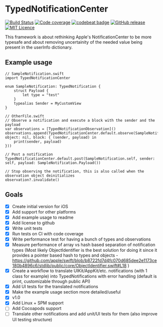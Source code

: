 # TypedNotificationCenter

[![Build Status](https://github.com/Cyberbeni/TypedNotificationCenter/workflows/run_tests/badge.svg)](https://github.com/Cyberbeni/TypedNotificationCenter/actions) [![Code coverage](https://codecov.io/github/Cyberbeni/TypedNotificationCenter/coverage.svg?branch=master)](https://codecov.io/github/Cyberbeni/TypedNotificationCenter?branch=master) [![codebeat badge](https://codebeat.co/badges/a94b1565-4033-4efb-b60b-76ba952ff4ad)](https://codebeat.co/projects/github-com-cyberbeni-typednotificationcenter-master) [![GitHub release](https://img.shields.io/github/release/Cyberbeni/TypedNotificationCenter.svg)](https://GitHub.com/Cyberbeni/TypedNotificationCenter/releases/)
 [![MIT Licence](https://badges.frapsoft.com/os/mit/mit.svg?v=103)](https://opensource.org/licenses/mit-license.php)

This framework is about rethinking Apple's NotificationCenter to be more typesafe and about removing uncertainity of the needed value being present in the userInfo dictionary.

## Example usage

```
// SampleNotification.swift
import TypedNotificationCenter

enum SampleNotification: TypedNotification {
    struct Payload {
        let type = "test"
    }
    typealias Sender = MyCustomView
}
```

```
// OtherFile.swift
// Observe a notification and execute a block with the sender and the payload
var observations = [TypedNotificationObservation]()
observations.append(TypedNotificationCenter.default.observe(SampleNotification.self, object: nil, block: { (sender, payload) in
    print(sender, payload)
}))

// Post a notification
TypedNotificationCenter.default.post(SampleNotification.self, sender: self, payload: SampleNotification.Payload())

// Stop observing the notification, this is also called when the observation object deinitializes
observation?.invalidate()
```

## Goals
- [x] Create initial version for iOS
- [x] Add support for other platforms
- [x] Add example usage to readme
- [x] Add license to github
- [x] Write unit tests
- [x] Run tests on CI with code coverage
- [x] Write performance test for having a bunch of types and observations
- [x] Measure performance of array vs hash based separation of notification types (Most likely ObjectIdentifier is the best solution for doing it since it provides a pointer based hash to types and objects - https://github.com/apple/swift/blob/b8722fd7d4fc070d685dee2e1173ce180b4896c6/stdlib/public/core/ObjectIdentifier.swift#L18 )
- [x] Create a workflow to translate UIKit/AppKit/etc. notifications (with 1 class for example) into TypedNotifications with error handling (default is print, customizable through public API)
- [x] Add UI tests for the translated notifications
- [x] Make the example usage section more detailed/useful
- [x] v1.0
- [x] Add Linux + SPM support
- [ ] Add Cocoapods support
- [ ] Translate other notifications and add unit/UI tests for them (also improve UI testing structure)
